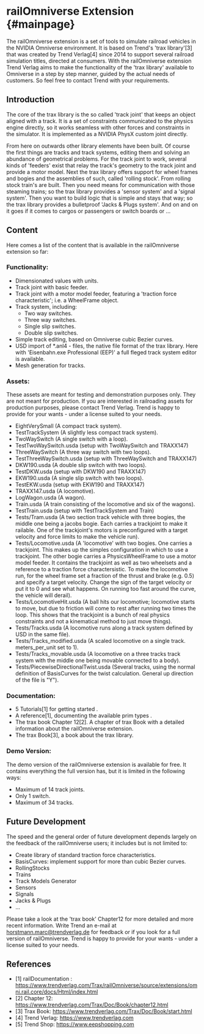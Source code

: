# railOmniverse Extension {#mainpage}

The railOmniverse extension is a set of tools to simulate railroad vehicles in the NVIDIA Omniverse environment. It is based on Trend's 'trax library'[3] that was created by Trend Verlag[4] since 2014 to support several railroad simulation titles, directed at consumers. With the railOmniverse extension Trend Verlag aims to make the functionality of the 'trax library' available to Omniverse in a step by step manner, guided by the actual needs of customers. So feel free to contact Trend with your requirements.


## Introduction

The core of the trax library is the so called 'track joint' that keeps an object aligned with a track. It is a set of constraints communicated to the physics engine directly, so it works seamless with other forces and constraints in the simulator. It is implemented as a NVIDIA PhysX custom joint directly.

From here on outwards other library elements have been built. Of course the first things are tracks and track systems, editing them and solving an abundance of geometrical problems. For the track joint to work, several kinds of 'feeders' exist that relay the track's geometry to the track joint and provide a motor model. Next the trax library offers support for wheel frames and bogies and the assemblies of such, called 'rolling stock'. From rolling stock train's are built. Then you need means for communication with those steaming trains; so the trax library provides a 'sensor system' and a 'signal system'. Then you want to build logic that is simple and stays that way; so the trax library provides a bulletproof 'Jacks & Plugs system'. And on and on it goes if it comes to cargos or passengers or switch boards or ...


## Content

Here comes a list of the content that is available in the railOmniverse extension so far:

### Functionality:

- Dimensionated values with units.
- Track joint with basic feeder.
- Track joint with a motor model feeder, featuring a 'traction force characteristic'; i.e. a WheelFrame object.
- Track system, including:
	+ Two way switches.
	+ Three way switches.
	+ Single slip switches.
	+ Double slip switches.
- Simple track editing, based on Omniverse cubic Bezier curves.
- USD import of *.anl4 - files, the native file format of the trax library. Here with 'Eisenbahn.exe Professional (EEP)' a full fleged track system editor is available.
- Mesh generation for tracks.

### Assets:

These assets are meant for testing and demonstration purposes only. They are not meant for production. If you are interested in railroading assets for production purposes, please contact Trend Verlag. Trend is happy to provide for your wants - under a license suited to your needs.

- EightVerySmall (A compact track system).
- TestTrackSystem (A slightly less compact track system).
- TwoWaySwitch (A single switch with a loop).			 
- TestTwoWaySwitch.usda (setup with TwoWaySwitch and TRAXX147)
- ThreeWaySwitch (A three way switch with two loops).
- TestThreeWaySwitch.usda (setup with ThreeWaySwitch and TRAXX147)
- DKW190.usda (A double slip switch with two loops).
- TestDKW.usda (setup with DKW190 and TRAXX147)
- EKW190.usda (A single slip switch with two loops).
- TestEKW.usda (setup with EKW190 and TRAXX147)
- TRAXX147.usda (A locomotive).
- LogWagon.usda (A wagon).
- Train.usda (A train consisting of the locomotive and six of the wagons).
- TestTrain.usda (setup with TestTrackSystem and Train)
- Tests/Tram.usda (A two section track vehicle with three bogies, the middle one being a jacobs bogie. Each carries a trackjoint to make it railable. One of the trackjoint's motors is preconfigured with a target velocity and force limits to make the vehicle run).
- Tests/Locomotive.usda (A 'locomotive' with two bogies. One carries a trackjoint. This makes up the simples configuration in which to use a trackjoint. The other bogie carries a PhysicsWheelFrame to use a motor model feeder. It contains the trackjoint as well as two wheelsets and a reference to a traction force charactersistic. To make the locomotive run, for the wheel frame set a fraction of the thrust and brake (e.g. 0.5) and specify a target velocity. Change the sign of the target velocity or put it to 0 and see what happens. On running too fast around the curve, the vehicle will derail).
- Tests/LocomotiveHit.usda (A ball hits our locomotive; locomotive starts to move, but due to friction will come to rest after running two times the loop. This shows that the trackjoint is a bunch of real physics constraints and not a kinematical method to just move things).
- Tests/Tracks.usda (A locomotive runs along a track system defined by USD in the same file).
- Tests/Tracks_modified.usda (A scaled locomotive on a single track. meters_per_unit set to 1).
- Tests/Tracks_movable.usda (A locomotive on a three tracks track system with the middle one being movable connected to a body).
- Tests/PiecewiseDirectionalTwist.usda (Several tracks, using the normal definition of BasisCurves for the twist calculation. General up direction of the file is "Y").

### Documentation:

- 5 Tutorials[1] for getting started .
- A reference[1], documenting the available prim types .
- The trax book Chapter 12[2]. A chapter of trax Book with a detailed information about the railOmniverse extension.
- The trax Book[3], a book about the trax library.

### Demo Version:

The demo version of the railOmniverse extension is available for free. It contains everything the full version has, but it is limited in the following ways:

- Maximum of 14 track joints.
- Only 1 switch.
- Maximum of 34 tracks.


## Future Development

The speed and the general order of future development depends largely on the feedback of the railOmniverse users; it includes but is not limited to:

- Create library of standard traction force characteristics.
- BasisCurves: implement support for more than cubic Bezier curves.
- RollingStocks
- Trains
- Track Models Generator
- Sensors
- Signals
- Jacks & Plugs
- ...

Please take a look at the 'trax book' Chapter12 for more detailed and more recent information. Write Trend an e-mail at horstmann.marc@trendverlag.de for feedback or if you look for a full version of railOmniverse. Trend is happy to provide for your wants - under a license suited to your needs.


## References

- [1] railDocumentation : https://www.trendverlag.com/Trax/railOmniverse/source/extensions/omni.rail.core/docs/Html/index.html
- [2] Chapter 12: https://www.trendverlag.com/Trax/Doc/Book/chapter12.html
- [3] Trax Book: https://www.trendverlag.com/Trax/Doc/Book/start.html
- [4] Trend Verlag: https://www.trendverlag.com
- [5] Trend Shop: https://www.eepshopping.com







